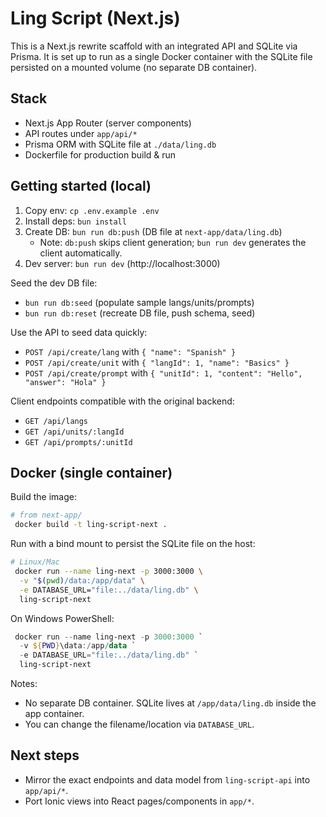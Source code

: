 # Ling Script (Next.js)

This is a Next.js rewrite scaffold with an integrated API and SQLite via Prisma. It is set up to run as a single Docker container with the SQLite file persisted on a mounted volume (no separate DB container).

## Stack
- Next.js App Router (server components)
- API routes under `app/api/*`
- Prisma ORM with SQLite file at `./data/ling.db`
- Dockerfile for production build & run

## Getting started (local)

1. Copy env: `cp .env.example .env`
2. Install deps: `bun install`
3. Create DB: `bun run db:push` (DB file at `next-app/data/ling.db`)
   - Note: `db:push` skips client generation; `bun run dev` generates the client automatically.
4. Dev server: `bun run dev` (http://localhost:3000)

Seed the dev DB file:
- `bun run db:seed` (populate sample langs/units/prompts)
- `bun run db:reset` (recreate DB file, push schema, seed)

Use the API to seed data quickly:
- `POST /api/create/lang` with `{ "name": "Spanish" }`
- `POST /api/create/unit` with `{ "langId": 1, "name": "Basics" }`
- `POST /api/create/prompt` with `{ "unitId": 1, "content": "Hello", "answer": "Hola" }`

Client endpoints compatible with the original backend:
- `GET /api/langs`
- `GET /api/units/:langId`
- `GET /api/prompts/:unitId`

## Docker (single container)

Build the image:

```bash
# from next-app/
 docker build -t ling-script-next .
```

Run with a bind mount to persist the SQLite file on the host:

```bash
# Linux/Mac
 docker run --name ling-next -p 3000:3000 \
  -v "$(pwd)/data:/app/data" \
  -e DATABASE_URL="file:../data/ling.db" \
  ling-script-next
```

On Windows PowerShell:

```powershell
 docker run --name ling-next -p 3000:3000 `
  -v ${PWD}\data:/app/data `
  -e DATABASE_URL="file:../data/ling.db" `
  ling-script-next
```

Notes:
- No separate DB container. SQLite lives at `/app/data/ling.db` inside the app container.
- You can change the filename/location via `DATABASE_URL`.

## Next steps
- Mirror the exact endpoints and data model from `ling-script-api` into `app/api/*`.
- Port Ionic views into React pages/components in `app/*`.
